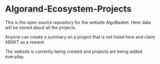 # Algorand-Ecosystem-Projects

This is the open source repository for the website AlgoBasket. Here data will be stored about all the projects. 

Anyone can create a summary on a project that is not listed here and claim ABSKT as a reward.

The website is currently being created and projects are being added everyday.
